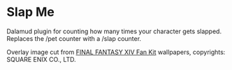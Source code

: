 # Slap Me
Dalamud plugin for counting how many times your character gets slapped. Replaces the /pet counter with a /slap counter. 


Overlay image cut from [FINAL FANTASY XIV Fan Kit](https://na.finalfantasyxiv.com/lodestone/special/fankit/smartphone_wallpaper/2_0/#nav_fankit) wallpapers, copyrights: SQUARE ENIX CO., LTD.
